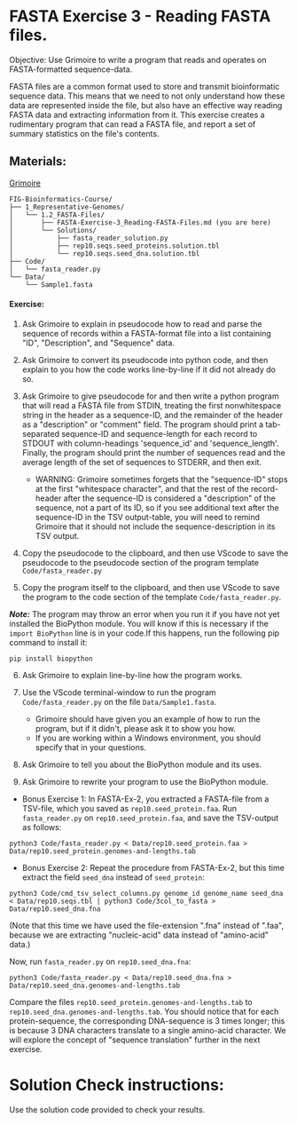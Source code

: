 # FASTA Exercise 3 - Reading FASTA files.

Objective: Use Grimoire to write a program that reads and operates on FASTA-formatted sequence-data.

FASTA files are a common format used to store and transmit bioinformatic sequence data. This means that we need to not only understand how these data are represented inside the file, but also have an effective way reading FASTA data and extracting information from it. This exercise creates a rudimentary program that can read a FASTA file, and report a set of summary statistics on the file's contents.

## Materials: 

[Grimoire](https://chat.openai.com/g/g-n7Rs0IK86-grimoire)

```
FIG-Bioinformatics-Course/
├── 1_Representative-Genomes/
│   └── 1.2_FASTA-Files/
│       ├── FASTA-Exercise-3_Reading-FASTA-Files.md (you are here)
│       └── Solutions/
│           ├── fasta_reader_solution.py
│           ├── rep10.seqs.seed_proteins.solution.tbl
│           └── rep10.seqs.seed_dna.solution.tbl
├── Code/
│   └── fasta_reader.py
└── Data/
    └── Sample1.fasta
```

#### Exercise:

1. Ask Grimoire to explain in pseudocode how to read and parse the sequence of records within a FASTA-format file into a list containing "ID", "Description", and "Sequence" data.

2. Ask Grimoire to convert its pseudocode into python code, and then explain to you how the code works line-by-line if it did not already do so.

3. Ask Grimoire to give pseudocode for and then write a python program that will read a FASTA file from STDIN, treating the first nonwhitespace string in the header as a sequence-ID, and the remainder of the header as a "description" or "comment" field. The program should print a tab-separated sequence-ID and sequence-length for each record to STDOUT with column-headings 'sequence_id' and 'sequence_length'. Finally, the program should print the number of sequences read and the average length of the set of sequences to STDERR, and then exit.

    * WARNING: Grimoire sometimes forgets that the "sequence-ID" stops at the first "whitespace character", and that the rest of the record-header after the sequence-ID is considered a "description" of the sequence, not a part of its ID, so if you see additional text after the sequence-ID in the TSV output-table, you will need to remind Grimoire that it should not include the sequence-description in its TSV output.

4. Copy the pseudocode to the clipboard, and then use VScode to save the pseudocode to the pseudocode section of the program template `Code/fasta_reader.py` 

5. Copy the program itself to the clipboard, and then use VScode to save the program to the code section of the template `Code/fasta_reader.py`.

***Note:*** The program may throw an error when you run it if you have not yet installed the BioPython module. You will know if this is necessary if the `import BioPython` line is in your code.If this happens, run the following pip command to install it:
```
pip install biopython
```


6. Ask Grimoire to explain line-by-line how the program works.

7. Use the VScode terminal-window to run the program `Code/fasta_reader.py` on the file `Data/Sample1.fasta`.
    * Grimoire should have given you an example of how to run the program, but if it didn't, please ask it to show you how. 
    * If you are working within a Windows environment, you should specify that in your questions.

8. Ask Grimoire to tell you about the BioPython module and its uses. 

9. Ask Grimoire to rewrite your program to use the BioPython module. 

* Bonus Exercise 1: In FASTA-Ex-2, you extracted a FASTA-file from a TSV-file, which you saved as `rep10.seed_protein.faa`. Run `fasta_reader.py` on `rep10.seed_protein.faa`, and save the TSV-output as follows:
```
python3 Code/fasta_reader.py < Data/rep10.seed_protein.faa > Data/rep10.seed_protein.genomes-and-lengths.tab
```

* Bonus Exercise 2: Repeat the procedure from FASTA-Ex-2, but this time extract the field `seed_dna` instead of `seed_protein`:
```
python3 Code/cmd_tsv_select_columns.py genome_id genome_name seed_dna < Data/rep10.seqs.tbl | python3 Code/3col_to_fasta > Data/rep10.seed_dna.fna
```
(Note that this time we have used the file-extension ".fna" instead of ".faa", because we are extracting "nucleic-acid" data instead of "amino-acid" data.)

Now, run `fasta_reader.py` on `rep10.seed_dna.fna`:
```
python3 Code/fasta_reader.py < Data/rep10.seed_dna.fna > Data/rep10.seed_dna.genomes-and-lengths.tab
```
Compare the files `rep10.seed_protein.genomes-and-lengths.tab` to `rep10.seed_dna.genomes-and-lengths.tab`. You should notice that for each protein-sequence, the corresponding DNA-sequence is 3 times longer; this is because 3 DNA characters translate to a single amino-acid character. We will explore the concept of "sequence translation" further in the next exercise.

# Solution Check instructions:
Use the solution code provided to check your results.
